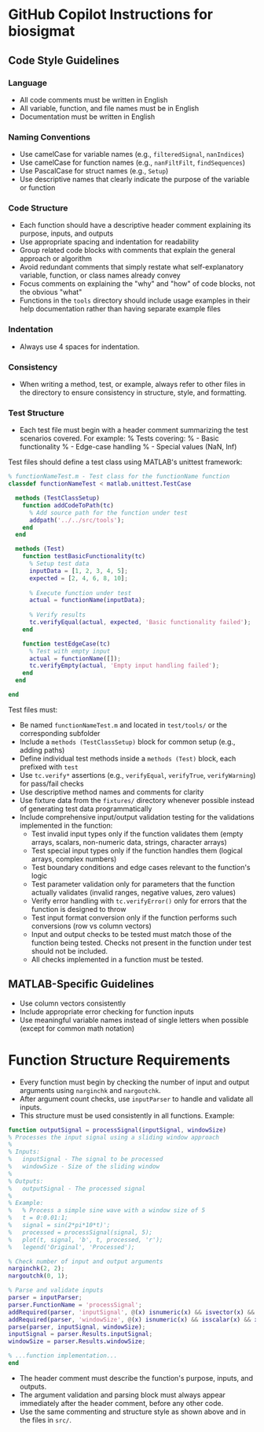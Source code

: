 # GitHub Copilot Instructions for biosigmat

## Code Style Guidelines

### Language
- All code comments must be written in English
- All variable, function, and file names must be in English
- Documentation must be written in English

### Naming Conventions
- Use camelCase for variable names (e.g., `filteredSignal`, `nanIndices`)
- Use camelCase for function names (e.g., `nanFiltFilt`, `findSequences`)
- Use PascalCase for struct names (e.g., `Setup`)
- Use descriptive names that clearly indicate the purpose of the variable or function

### Code Structure
- Each function should have a descriptive header comment explaining its purpose, inputs, and outputs
- Use appropriate spacing and indentation for readability
- Group related code blocks with comments that explain the general approach or algorithm
- Avoid redundant comments that simply restate what self-explanatory variable, function, or class names already convey
- Focus comments on explaining the "why" and "how" of code blocks, not the obvious "what"
- Functions in the `tools` directory should include usage examples in their help documentation rather than having separate example files

### Indentation
- Always use 4 spaces for indentation.

### Consistency
- When writing a method, test, or example, always refer to other files in the directory to ensure consistency in structure, style, and formatting.

### Test Structure

- Each test file must begin with a header comment summarizing the test scenarios covered. For example:
% Tests covering:
%   - Basic functionality
%   - Edge-case handling
%   - Special values (NaN, Inf)

Test files should define a test class using MATLAB's unittest framework:

```matlab
% functionNameTest.m - Test class for the functionName function
classdef functionNameTest < matlab.unittest.TestCase

  methods (TestClassSetup)
    function addCodeToPath(tc)
      % Add source path for the function under test
      addpath('../../src/tools');
    end
  end

  methods (Test)
    function testBasicFunctionality(tc)
      % Setup test data
      inputData = [1, 2, 3, 4, 5];
      expected = [2, 4, 6, 8, 10];
      
      % Execute function under test
      actual = functionName(inputData);
      
      % Verify results
      tc.verifyEqual(actual, expected, 'Basic functionality failed');
    end

    function testEdgeCase(tc)
      % Test with empty input
      actual = functionName([]);
      tc.verifyEmpty(actual, 'Empty input handling failed');
    end
  end

end
```

Test files must:
- Be named `functionNameTest.m` and located in `test/tools/` or the corresponding subfolder
- Include a `methods (TestClassSetup)` block for common setup (e.g., adding paths)
- Define individual test methods inside a `methods (Test)` block, each prefixed with `test`
- Use `tc.verify*` assertions (e.g., `verifyEqual`, `verifyTrue`, `verifyWarning`) for pass/fail checks
- Use descriptive method names and comments for clarity
- Use fixture data from the `fixtures/` directory whenever possible instead of generating test data programmatically
- Include comprehensive input/output validation testing for the validations implemented in the function:
  - Test invalid input types only if the function validates them (empty arrays, scalars, non-numeric data, strings, character arrays)
  - Test special input types only if the function handles them (logical arrays, complex numbers)
  - Test boundary conditions and edge cases relevant to the function's logic
  - Test parameter validation only for parameters that the function actually validates (invalid ranges, negative values, zero values)
  - Verify error handling with `tc.verifyError()` only for errors that the function is designed to throw
  - Test input format conversion only if the function performs such conversions (row vs column vectors)
  - Input and output checks to be tested must match those of the function being tested. Checks not present in the function under test should not be included.
  - All checks implemented in a function must be tested.

## MATLAB-Specific Guidelines
- Use column vectors consistently
- Include appropriate error checking for function inputs
- Use meaningful variable names instead of single letters when possible (except for common math notation)

# Function Structure Requirements
- Every function must begin by checking the number of input and output arguments using `narginchk` and `nargoutchk`.
- After argument count checks, use `inputParser` to handle and validate all inputs.
- This structure must be used consistently in all functions. Example:

```matlab
function outputSignal = processSignal(inputSignal, windowSize)
% Processes the input signal using a sliding window approach
% 
% Inputs:
%   inputSignal - The signal to be processed
%   windowSize - Size of the sliding window
%
% Outputs:
%   outputSignal - The processed signal
%
% Example:
%   % Process a simple sine wave with a window size of 5
%   t = 0:0.01:1;
%   signal = sin(2*pi*10*t)';
%   processed = processSignal(signal, 5);
%   plot(t, signal, 'b', t, processed, 'r');
%   legend('Original', 'Processed');

% Check number of input and output arguments
narginchk(2, 2);
nargoutchk(0, 1);

% Parse and validate inputs
parser = inputParser;
parser.FunctionName = 'processSignal';
addRequired(parser, 'inputSignal', @(x) isnumeric(x) && isvector(x) && ~isempty(x));
addRequired(parser, 'windowSize', @(x) isnumeric(x) && isscalar(x) && x > 0);
parse(parser, inputSignal, windowSize);
inputSignal = parser.Results.inputSignal;
windowSize = parser.Results.windowSize;

% ...function implementation...
end
```

- The header comment must describe the function's purpose, inputs, and outputs.
- The argument validation and parsing block must always appear immediately after the header comment, before any other code.
- Use the same commenting and structure style as shown above and in the files in `src/`.